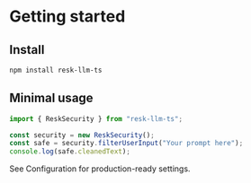 # Getting started

## Install

```bash
npm install resk-llm-ts
```

## Minimal usage

```ts
import { ReskSecurity } from "resk-llm-ts";

const security = new ReskSecurity();
const safe = security.filterUserInput("Your prompt here");
console.log(safe.cleanedText);
```

See Configuration for production-ready settings.
